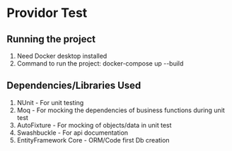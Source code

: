 # Providor Test
## Running the project
1. Need Docker desktop installed
2. Command to run the project: docker-compose up --build

## Dependencies/Libraries Used
1. NUnit - For unit testing
2. Moq - For mocking the dependencies of business functions during unit test
3. AutoFixture - For mocking of objects/data in unit test
4. Swashbuckle - For api documentation
5. EntityFramework Core - ORM/Code first Db creation
